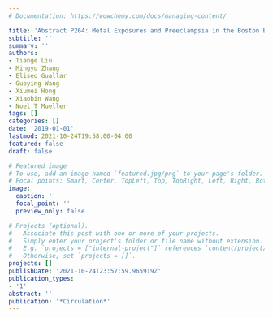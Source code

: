```yaml
---
# Documentation: https://wowchemy.com/docs/managing-content/

title: 'Abstract P264: Metal Exposures and Preeclampsia in the Boston Birth Cohort'
subtitle: ''
summary: ''
authors:
- Tiange Liu
- Mingyu Zhang
- Eliseo Guallar
- Guoying Wang
- Xiumei Hong
- Xiaobin Wang
- Noel T Mueller
tags: []
categories: []
date: '2019-01-01'
lastmod: 2021-10-24T19:58:00-04:00
featured: false
draft: false

# Featured image
# To use, add an image named `featured.jpg/png` to your page's folder.
# Focal points: Smart, Center, TopLeft, Top, TopRight, Left, Right, BottomLeft, Bottom, BottomRight.
image:
  caption: ''
  focal_point: ''
  preview_only: false

# Projects (optional).
#   Associate this post with one or more of your projects.
#   Simply enter your project's folder or file name without extension.
#   E.g. `projects = ["internal-project"]` references `content/project/deep-learning/index.md`.
#   Otherwise, set `projects = []`.
projects: []
publishDate: '2021-10-24T23:57:59.965919Z'
publication_types:
- '1'
abstract: ''
publication: '*Circulation*'
---
```

